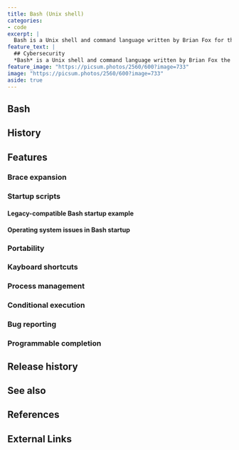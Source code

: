 ```yaml
---
title: Bash (Unix shell)
categories:
- code
excerpt: |
  Bash is a Unix shell and command language written by Brian Fox for the GNU Project as a free software replacement for the Bourne shell.
feature_text: |  
  ## Cybersecurity
  *Bash* is a Unix shell and command language written by Brian Fox the GNU Project as a free software replacement for the Bourne shell.
feature_image: "https://picsum.photos/2560/600?image=733"
image: "https://picsum.photos/2560/600?image=733"
aside: true
---
```


## Bash

## History

## Features

### Brace expansion

### Startup scripts

#### Legacy-compatible Bash startup example

#### Operating system issues in Bash startup

### Portability

### Kayboard shortcuts

### Process management

### Conditional execution

### Bug reporting

### Programmable completion

## Release history

## See also

## References

## External Links